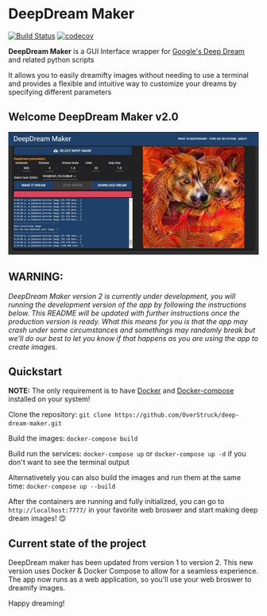 # DeepDream Maker
[![Build Status](https://travis-ci.com/OverStruck/deep-dream-maker.svg?branch=dev-2.0)](https://travis-ci.com/OverStruck/deep-dream-maker)
[![codecov](https://codecov.io/gh/OverStruck/deep-dream-maker/branch/dev-2.0/graph/badge.svg?token=d4WHf4xApM)](https://codecov.io/gh/OverStruck/deep-dream-maker)

**DeepDream Maker** is a GUI Interface wrapper for [Google's Deep Dream](https://github.com/google/deepdream) and related python scripts

It allows you to easily dreamifty images without needing to use a terminal and provides a
flexible and intuitive way to customize your dreams by specifying different parameters

## Welcome DeepDream Maker v2.0

![](docs/images/screenshot_ui.png)

## WARNING: 
*DeepDream Maker version 2 is currently under development, you will running the development version of the app by following the instructions below.
This README will be updated with further instructions once the production version is ready.
What this means for you is that the app may crash under some circumstances and somethings may randomly break but we'll do our best to let you know if that happens as you are
using the app to create images.*

## Quickstart
**NOTE:** The only requirement is to have [Docker](https://www.docker.com/) and [Docker-compose](https://docs.docker.com/compose/) installed on your system!

Clone the repository:
`git clone https://github.com/OverStruck/deep-dream-maker.git`

Build the images: `docker-compose build`

Build run the services:
`docker-compose up` or `docker-compose up -d` if you don't want to see the terminal output

Alternativetely you can also build the images and run them at the same time:
`docker-compose up --build`

After the containers are running and fully initialized, you can go to `http://localhost:7777/` in your favorite web broswer and start making deep dream images! 😊

## Current state of the project
DeepDream maker has been updated from version 1 to version 2. This new version uses Docker & Docker Compose to allow for a seamless experience.
The app now runs as a web application, so you'll use your web broswer to dreamify images.


Happy dreaming!
